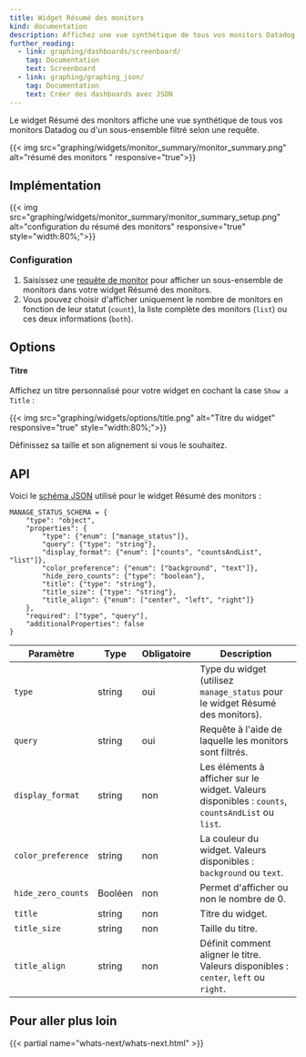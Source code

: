 ```yaml
---
title: Widget Résumé des monitors
kind: documentation
description: Affichez une vue synthétique de tous vos monitors Datadog ou d'un sous-ensemble filtré selon une requête.
further_reading:
  - link: graphing/dashboards/screenboard/
    tag: Documentation
    text: Screenboard
  - link: graphing/graphing_json/
    tag: Documentation
    text: Créer des dashboards avec JSON
---
```

Le widget Résumé des monitors affiche une vue synthétique de tous vos monitors Datadog ou d'un sous-ensemble filtré selon une requête.

{{< img src="graphing/widgets/monitor_summary/monitor_summary.png" alt="résumé des monitors " responsive="true">}}

## Implémentation

{{< img src="graphing/widgets/monitor_summary/monitor_summary_setup.png" alt="configuration du résumé des monitors" responsive="true" style="width:80%;">}}

### Configuration

1. Saisissez une [requête de monitor][1] pour afficher un sous-ensemble de monitors dans votre widget Résumé des monitors.
2. Vous pouvez choisir d'afficher uniquement le nombre de monitors en fonction de leur statut (`count`), la liste complète des monitors (`list`) ou ces deux informations (`both`).

## Options
#### Titre

Affichez un titre personnalisé pour votre widget en cochant la case `Show a Title` :

{{< img src="graphing/widgets/options/title.png" alt="Titre du widget" responsive="true" style="width:80%;">}}

Définissez sa taille et son alignement si vous le souhaitez.

## API

Voici le [schéma JSON][2] utilisé pour le widget Résumé des monitors :

```
MANAGE_STATUS_SCHEMA = {
    "type": "object",
    "properties": {
        "type": {"enum": ["manage_status"]},
        "query": {"type": "string"},
        "display_format": {"enum": ["counts", "countsAndList", "list"]},
        "color_preference": {"enum": ["background", "text"]},
        "hide_zero_counts": {"type": "boolean"},
        "title": {"type": "string"},
        "title_size": {"type": "string"},
        "title_align": {"enum": ["center", "left", "right"]}
    },
    "required": ["type", "query"],
    "additionalProperties": false
}
```

| Paramètre  | Type            | Obligatoire | Description                                                                                                                                                  |
| ------     | -----           | -----    | -----                                                                                                                                                        |
| `type`| string|oui|Type du widget (utilisez `manage_status` pour le widget Résumé des monitors).|
|`query`|string|oui|Requête à l'aide de laquelle les monitors sont filtrés.|
|`display_format`|string|non|Les éléments à afficher sur le widget. Valeurs disponibles : `counts`, `countsAndList` ou `list`.
|`color_preference`|string|non|La couleur du widget. Valeurs disponibles : `background` ou `text`.
|`hide_zero_counts`|Booléen|non|Permet d'afficher ou non le nombre de 0.|
|`title`|string|non|Titre du widget.|
|`title_size`|string|non|Taille du titre.|
|`title_align`|string|non|Définit comment aligner le titre. Valeurs disponibles : `center`, `left` ou `right`.


## Pour aller plus loin

{{< partial name="whats-next/whats-next.html" >}}

[1]: /fr/monitors/manage_monitor
[2]: /fr/graphing/graphing_json/widget_json